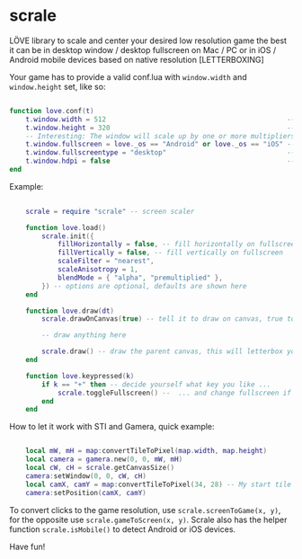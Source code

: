 # scrale
LÖVE library to scale and center your desired low resolution game the best it can be in desktop window / desktop fullscreen on Mac / PC or in iOS / Android mobile devices based on native resolution [LETTERBOXING]

Your game has to provide a valid conf.lua with `window.width` and `window.height` set, like so:

```lua

function love.conf(t)
    t.window.width = 512                                             -- This is your game width. Scrale will read it.
    t.window.height = 320                                            -- This is your game height. Scrale will read it.
    -- Interesting: The window will scale up by one or more multipliers of 2 to fit your desktop as best as possible
    t.window.fullscreen = love._os == "Android" or love._os == "iOS" -- Fullscreen on mobile
    t.window.fullscreentype = "desktop"                              -- "desktop" fullscreen is required for scrale
    t.window.hdpi = false                                            -- Disable hdpi by default and let scrale change it for iOS devices
end

```

Example:

```lua
    
    scrale = require "scrale" -- screen scaler

    function love.load()
        scrale.init({
            fillHorizontally = false, -- fill horizontally on fullscreen
            fillVertically = false, -- fill vertically on fullscreen
            scaleFilter = "nearest",
            scaleAnisotropy = 1,
            blendMode = { "alpha", "premultiplied" },
        }) -- options are optional, defaults are shown here
    end

    function love.draw(dt)
        scrale.drawOnCanvas(true) -- tell it to draw on canvas, true to clear canvas first

    	-- draw anything here

    	scrale.draw() -- draw the parent canvas, this will letterbox your game as you wish
    end

    function love.keypressed(k)
        if k == "+" then -- decide yourself what key you like ...
            scrale.toggleFullscreen() --  ... and change fullscreen if you want (there is also setFullscreen, check the code)
        end
    end

```

How to let it work with STI and Gamera, quick example:

```lua

    local mW, mH = map:convertTileToPixel(map.width, map.height)
    local camera = gamera.new(0, 0, mW, mH)
    local cW, cH = scrale.getCanvasSize()
    camera:setWindow(0, 0, cW, cH)
    local camX, camY = map:convertTileToPixel(34, 28) -- My start tile
    camera:setPosition(camX, camY)

```

To convert clicks to the game resolution, use `scrale.screenToGame(x, y)`, for the opposite use `scrale.gameToScreen(x, y)`. Scrale also has the helper function `scrale.isMobile()` to detect Android or iOS devices.

Have fun!
